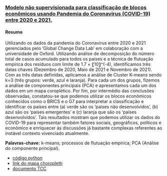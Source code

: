 ### [Modelo não supervisionada para classificação de blocos econômicos usando Pandemia do Coronavirus (COVID-19) entre 2020 e 2021.](https://costargc.github.io/MBA-USP-TCC/)

#### Resumo

Utilizando os dados da pandemia do Coronavirus entre 2020 e 2021 gerenciados pelo ‘Global Change Data Lab’ em colaboração com a universidade de Oxford. Utilizando análise de decomposição do número total de casos acumulado para todos os países e a técnica de flutuação empírica dos resíduos com limite de 1.7 × 〖10〗^(-4), identificamos três datas chaves (Dezembro de 2020, Maio de 2021 e Novembro de 2021).  Com as três datas definidas, aplicamos a análise de Cluster K-means sendo k=3 (três grupos: verde, azul e laranja). Para cada um dos grupos, fizemos a análise de componentes principais (PCA) e apresentamos cada um dos dados em um mapa coroplético.  Por fim, por intermédio das conclusões observadas, constatou-se que podemos utilizar os blocos econômicos conhecidos como o BRICS e o G7 para interpretar a classificação e identificar os países entre (a) verde são os ‘países não desenvolvidos’, (b) azul são os ‘países emergentes’ e (c) laranja que são os ‘países desenvolvidos’. Tais resultados mostram que podemos utilizar os dados do COVID-19 para representar também fatores sociais, geográficos, políticos e econômico e enriquecer às discussões já bastante complexas referentes ao instável contexto vivenciado atualmente.

**Palavras-chave:** k-means; processos de flutuação empírica; PCA (Análise do componente principal).

- [código python](https://github.com/costargc/MBA-USP-TCC/blob/main/TCC_final.ipynb)
- [link do mapa choropleth](https://costargc.github.io/MBA-USP-TCC/webserver/choropleth.html)
- [documento TCC](https://github.com/costargc/MBA-USP-TCC/blob/main/TCC-Rodrigo_Costa_final.pdf)
